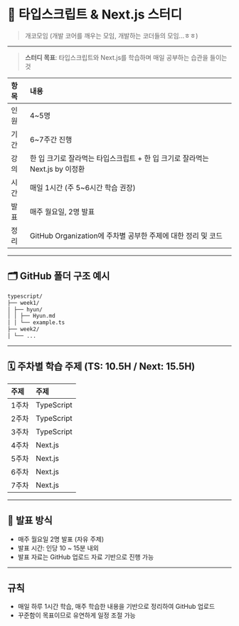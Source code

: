 # 📘 **타입스크립트 & Next.js 스터디**

> 개코모임 (개발 코어를 깨우는 모임, 개발하는 코더들의 모임...ㅎㅎ)
---

> **스터디 목표**: 타입스크립트와 Next.js를 학습하며 매일 공부하는 습관을 들이는 것

| 항목 | 내용                                                                         |
| :--- | :--------------------------------------------------------------------------- |
| 인원 | 4~5명                                                                        |
| 기간 | 6~7주간 진행                                            |
| 강의 | 한 입 크기로 잘라먹는 타입스크립트 + 한 입 크기로 잘라먹는 Next.js by 이정환 |
| 시간 | 매일 1시간 (주 5~6시간 학습 권장)                                                                  |
| 발표 | 매주 월요일, 2명 발표                                                      |
| 정리 | GitHub Organization에 주차별 공부한 주제에 대한 정리 및 코드                 |

---

## 🗂️ GitHub 폴더 구조 예시

```bash
typescript/
├── week1/
│ ├── hyun/
│ │ ├── Hyun.md
│ │ └── example.ts
├── week2/
│ └── ...
```

---

## 🗓️ 주차별 학습 주제 (TS: 10.5H / Next: 15.5H)

| 주제  | 주제       |
| :---- | :--------- |
| 1주차 | TypeScript |
| 2주차 | TypeScript |
| 3주차 | TypeScript |
| 4주차 | Next.js    |
| 5주차 | Next.js    |
| 6주차 | Next.js    |
| 7주차 | Next.js    |

---

## 📣 발표 방식

- 매주 월요일 2명 발표 (자유 주제)
- 발표 시간: 인당 10 ~ 15분 내외
- 발표 자료는 GitHub 업로드 자료 기반으로 진행 가능

---

## 규칙

- 매일 하루 1시간 학습, 매주 학습한 내용을 기반으로 정리하여 GitHub 업로드
- 꾸준함이 목표이므로 유연하게 일정 조절 가능
